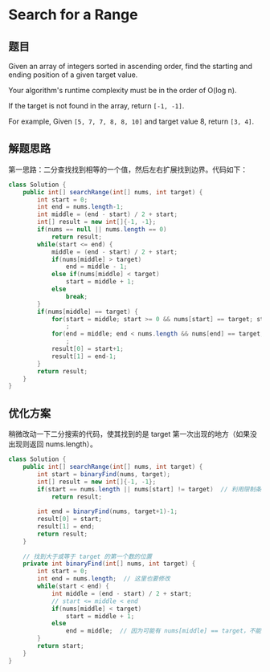 # Search for a Range

## 题目

Given an array of integers sorted in ascending order, find the starting and ending position of a given target value.

Your algorithm's runtime complexity must be in the order of O(log n).

If the target is not found in the array, return `[-1, -1]`.

For example,
Given `[5, 7, 7, 8, 8, 10]` and target value 8,
return `[3, 4]`. 

## 解题思路

第一思路：二分查找找到相等的一个值，然后左右扩展找到边界。代码如下：

```java
class Solution {
    public int[] searchRange(int[] nums, int target) {
        int start = 0;
        int end = nums.length-1;
        int middle = (end - start) / 2 + start;
        int[] result = new int[]{-1, -1};
        if(nums == null || nums.length == 0)
            return result;
        while(start <= end) {
            middle = (end - start) / 2 + start;
            if(nums[middle] > target) 
                end = middle - 1;
            else if(nums[middle] < target)
                start = middle + 1;
            else
                break;
        }
        if(nums[middle] == target) {
            for(start = middle; start >= 0 && nums[start] == target; start--)
                ;
            for(end = middle; end < nums.length && nums[end] == target; end++)
                ;
            result[0] = start+1;
            result[1] = end-1;
        }
        return result;
    }
}
```

## 优化方案

稍微改动一下二分搜索的代码，使其找到的是 target 第一次出现的地方（如果没出现则返回 nums.length）。

```java
class Solution {
    public int[] searchRange(int[] nums, int target) {
        int start = binaryFind(nums, target);
        int[] result = new int[]{-1, -1};
        if(start == nums.length || nums[start] != target)  // 利用限制条件来排除找不到 target 时的情况
            return result;
        
        int end = binaryFind(nums, target+1)-1;
        result[0] = start;
        result[1] = end;
        return result;
    }
    
    // 找到大于或等于 target 的第一个数的位置
    private int binaryFind(int[] nums, int target) {
        int start = 0;
        int end = nums.length;  // 这里也要修改
        while(start < end) {
            int middle = (end - start) / 2 + start;
            // start <= middle < end
            if(nums[middle] < target)
                start = middle + 1;
            else
                end = middle;  // 因为可能有 nums[middle] == target，不能为 middle-1
        }
        return start;
    }
}
```